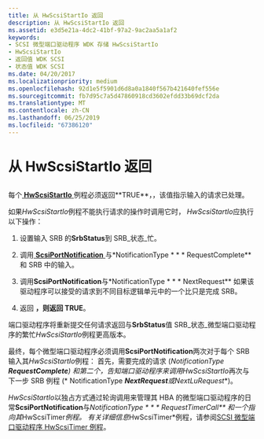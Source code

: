 ```yaml
---
title: 从 HwScsiStartIo 返回
description: 从 HwScsiStartIo 返回
ms.assetid: e3d5e21a-4dc2-41bf-97a2-9ac2aa5a1af2
keywords:
- SCSI 微型端口驱动程序 WDK 存储 HwScsiStartIo
- HwScsiStartIo
- 返回值 WDK SCSI
- 状态值 WDK SCSI
ms.date: 04/20/2017
ms.localizationpriority: medium
ms.openlocfilehash: 92d1e5f5901d6d8a0a1840f567b421640fef556e
ms.sourcegitcommit: fb7d95c7a5d47860918cd3602efdd33b69dcf2da
ms.translationtype: MT
ms.contentlocale: zh-CN
ms.lasthandoff: 06/25/2019
ms.locfileid: "67386120"
---
```

# <a name="return-from-hwscsistartio"></a>从 HwScsiStartIo 返回


## <span id="ddk_return_from_hwscsistartio_kg"></span><span id="DDK_RETURN_FROM_HWSCSISTARTIO_KG"></span>


每个[ **HwScsiStartIo** ](https://docs.microsoft.com/previous-versions/windows/hardware/drivers/ff557323(v=vs.85))例程必须返回**TRUE**，，该值指示输入的请求已处理。

如果*HwScsiStartIo*例程不能执行请求的操作时调用它时， *HwScsiStartIo*应执行以下操作：

1.  设置输入 SRB 的**SrbStatus**到 SRB\_状态\_忙。

2.  调用[ **ScsiPortNotification** ](https://docs.microsoft.com/windows-hardware/drivers/ddi/content/srb/nf-srb-scsiportnotification)与*NotificationType * * * RequestComplete** 和 SRB 中的输入。

3.  调用**ScsiPortNotification**与*NotificationType * * * NextRequest** 如果该驱动程序可以接受的请求到不同目标逻辑单元中的一个比只是完成 SRB。

4.  返回 **，则返回 TRUE**。

端口驱动程序将重新提交任何请求返回与**SrbStatus**值 SRB\_状态\_微型端口驱动程序的繁忙*HwScsiStartIo*例程更高版本。

最终，每个微型端口驱动程序必须调用**ScsiPortNotification**两次对于每个 SRB 输入其*HwScsiStartIo*例程： 首先，需要完成的请求 (*NotificationType ***RequestComplete**) 和第二个，告知端口驱动程序来调用*HwScsiStartIo*再次与下一步 SRB 例程 (* NotificationType ***NextRequest**或**NextLuRequest**)。

*HwScsiStartIo*以独占方式通过轮询调用来管理其 HBA 的微型端口驱动程序的日常**ScsiPortNotification**与*NotificationType * * * RequestTimerCall** 和一个指向其*HwScsiTimer*例程。 有关详细信息*HwScsiTimer*例程，请参阅[SCSI 微型端口驱动程序 HwScsiTimer 例程](scsi-miniport-driver-s-hwscsitimer-routine.md)。

 

 




